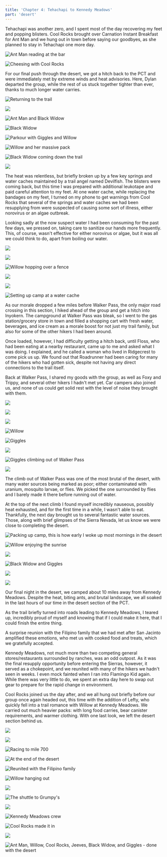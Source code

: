 ```yaml
---
title: 'Chapter 4: Tehachapi to Kennedy Meadows'
part: 'desert'
---
```


<script lang="ts">
import Images from '$lib/components/Images.svelte';
</script>

Tehachapi was another zero, and I spent most of the day recovering my feet and popping blisters. Cool Rocks brought over
Carnation Instant Breakfast for Ant Man and we hung out in town before saying our goodbyes, as she planned to stay in
Tehachapi one more day.

![Ant Man reading at the bar](https://cdn.jeeveshikedthepct.com/images/7fd00dd7-9ba2-401e-dc45-b3008fdce100.jpeg)

![Cheesing with Cool Rocks](https://cdn.jeeveshikedthepct.com/images/83d3bf06-ccd8-4eda-6d35-e147f1888600.jpeg)

For our final push through the desert, we got a hitch back to the PCT and were immediately met by extreme winds and heat
advisories. Here, Dylan departed the group, while the rest of us stuck together tighter than ever, thanks to much longer
water carries.

![Returning to the trail](https://cdn.jeeveshikedthepct.com/images/6c5af36b-4214-4789-4efe-7e41fba8a700.jpeg)

![](https://cdn.jeeveshikedthepct.com/images/3ac1ec82-9f71-4d1c-405d-7d1c5a5a1600.jpeg)

![Ant Man and Black Widow](https://cdn.jeeveshikedthepct.com/images/afaeaff6-8cfb-4fa1-0a31-2dad98baf800.jpeg)

![Black Widow](https://cdn.jeeveshikedthepct.com/images/6bc7aaad-7b33-46cf-2261-aba853adc700.jpeg)

![Parkour with Giggles and Willow](https://cdn.jeeveshikedthepct.com/images/7d8c5e98-0401-40c0-1017-89fb73ad3500.jpeg)

![Willow and her massive pack](https://cdn.jeeveshikedthepct.com/images/3ee6c585-55c0-4e2e-feff-93297d598000.jpeg)

![Black Widow coming down the trail](https://cdn.jeeveshikedthepct.com/images/6fe60055-4c5f-4ea0-d88d-72ee2503b800.jpeg)

![](https://cdn.jeeveshikedthepct.com/images/a788e02e-975a-40c8-f44c-6ec6f46ae800.jpeg)

The heat was relentless, but briefly broken up by a few key springs and water caches maintained by a trail angel named
Devilfish. The blisters were coming back, but this time I was prepared with additional leukotape and paid careful attention
to my feet. At one water cache, while replacing the bandages on my feet, I turned on my phone to get warnings from Cool
Rocks that several of the springs and water caches we had been resupplying from were suspected of causing some sort of
illness, either norovirus or an algae outbreak.

Looking sadly at the now suspect water I had been consuming for the past few days, we pressed on, taking care to
sanitize our hands more frequently. This, of course, wasn't effective for either norovirus or algae, but it was all we
could think to do, apart from boiling our water.

![](https://cdn.jeeveshikedthepct.com/images/302db0df-c986-48fc-07f0-db7a743e7100.jpeg)

![](https://cdn.jeeveshikedthepct.com/images/bd1ff2b0-64d2-42ea-61b7-d30bf145f200.jpeg)

![Willow hopping over a fence](https://cdn.jeeveshikedthepct.com/images/54a3468b-9916-4ec3-4d9f-afb5f3381c00.jpeg)

![](https://cdn.jeeveshikedthepct.com/images/b33dc8dd-b3b0-4164-43ca-49e096f99900.jpeg)

![](https://cdn.jeeveshikedthepct.com/images/a4416d9d-260c-4f9a-be75-5e5f4510f200.jpeg)

![Setting up camp at a water cache](https://cdn.jeeveshikedthepct.com/images/7302bb4f-f84c-4f58-0424-efdfb4a03d00.jpeg)

As our morale dropped a few miles before Walker Pass, the only major road crossing in this section, I hiked ahead of the
group and get a hitch into Inyokern. The campground at Walker Pass was bleak, so I went to the gas station/grocery store
in town and filled a shopping cart with fresh water, beverages, and ice cream as a morale boost for not just my trail
family, but also for some of the other hikers I had been around.

Once loaded, however, I had difficulty getting a hitch back, until Floss, who had been eating at a nearby restaurant,
came up to me and asked what I was doing. I explained, and he called a woman who lived in Ridgecrest to come pick us up.
We found out that Roadrunner had been caring for many of the hikers who had gotten sick, despite not having any direct
connections to the trail itself.

Back at Walker Pass, I shared my goods with the group, as well as Foxy and Trippy, and several other hikers I hadn't met
yet. Car campers also joined us, and none of us could get solid rest with the level of noise they brought with them.

![](https://cdn.jeeveshikedthepct.com/images/4849b524-5f54-48cc-28d1-5ac3fa5e4600.jpeg)

![](https://cdn.jeeveshikedthepct.com/images/02a6f398-45ea-446a-ca9c-d7a3687ff500.jpeg)

![](https://cdn.jeeveshikedthepct.com/images/7cb371d0-4745-49c6-ad19-b110a6701500.jpeg)

![Willow](https://cdn.jeeveshikedthepct.com/images/6c402380-8a02-4cc8-fea1-2bf5cd235600.jpeg)

![Giggles](https://cdn.jeeveshikedthepct.com/images/e7e4e02a-f5f2-4f17-19ad-12ec40093600.jpeg)

![](https://cdn.jeeveshikedthepct.com/images/cbc10c88-1273-430d-a13b-2c5ba6d50500.jpeg)

![Giggles climbing out of Walker Pass](https://cdn.jeeveshikedthepct.com/images/09a6b066-686d-49f6-b96c-e3eee5174500.jpeg)

![](https://cdn.jeeveshikedthepct.com/images/b07c9afd-8e63-46e9-e199-a32cb285dc00.jpeg)

The climb out of Walker Pass was one of the most brutal of the desert, with many water sources being marked as poor;
either contaminated with uranium, mosquito larvae, or flies. We picked the one surrounded by flies and I barely made it
there before running out of water.

At the top of the next climb I found myself incredibly nauseous, possibly heat exhausted, and for the first time in a
while, I wasn't able to eat. Thankfully, the next day brought us to several fantastic water sources. Those, along with
brief glimpses of the Sierra Nevada, let us know we were close to completing the desert.

![Packing up camp, this is how early I woke up most mornings in the desert](https://cdn.jeeveshikedthepct.com/images/c50cc177-343d-4d13-a3d3-c42ac9ace100.jpeg)

![Willow enjoying the sunrise](https://cdn.jeeveshikedthepct.com/images/ba6259d4-4a60-4196-eeaf-92acc75cd100.jpeg)

![](https://cdn.jeeveshikedthepct.com/images/d52ca189-8794-4001-f8c7-0833db0d9c00.jpeg)

![Black Widow and Giggles](https://cdn.jeeveshikedthepct.com/images/1e79704a-95c8-4274-6743-5dc611d69d00.jpeg)

![](https://cdn.jeeveshikedthepct.com/images/145ecd4e-a64e-4a5a-e8f8-785897083500.jpeg)

![](https://cdn.jeeveshikedthepct.com/images/d1836911-a711-49ed-51a7-32724a7a6300.jpeg)

Our final night in the desert, we camped about 10 miles away from Kennedy Meadows. Despite the heat, biting ants, and
brutal landscape, we all soaked in the last hours of our time in the desert section of the PCT.

As the trail briefly turned into roads leading to Kennedy Meadows, I teared up, incredibly proud of myself and knowing
that if I could make it here, that I could finish the entire thing.

A surprise reunion with the Filipino family that we had met after San Jacinto amplified these emotions, who met us with
cooked food and treats, which we gratefully accepted.

Kennedy Meadows, not much more than two competing general stores/restaurants surrounded by ranches, was an odd outpost.
As it was the final resupply opportunity before entering the Sierras, however, it served as a chokepoint, and we
reunited with many of the hikers we hadn't seen in weeks. I even mock fainted when I ran into Flamingo Kid again. While
there was very little to do, we spent an extra day here to swap out gear to prepare for the rapid change in environment.

Cool Rocks joined us the day after, and we all hung out briefly before our group once again headed out, this time with
the addition of Lefty, who quickly fell into a trail romance with Willow at Kennedy Meadows. We carried out much heavier
packs: with long food carries, bear canister requirements, and warmer clothing. With one last look, we left the desert
section behind us.

![](https://cdn.jeeveshikedthepct.com/images/8cf18dd0-75ae-4405-4586-a0cf0bc88b00.jpeg)

![](https://cdn.jeeveshikedthepct.com/images/0d0e2fc4-d298-4e7c-3a66-05fcc8e01b00.jpeg)

![Racing to mile 700](https://cdn.jeeveshikedthepct.com/images/dd237ea3-156b-48fb-3739-ebb790726000.jpeg)

![At the end of the desert](https://cdn.jeeveshikedthepct.com/images/6f8bbc79-83f1-4187-3667-f297808db900.jpeg)

![Reunited with the Filipino family](https://cdn.jeeveshikedthepct.com/images/cfa32e50-2dcc-4dcb-92f5-c7152811c100.jpeg)

![Willow hanging out](https://cdn.jeeveshikedthepct.com/images/ce9eae18-40f0-4c13-436d-bb2b78eb1f00.jpeg)

![](https://cdn.jeeveshikedthepct.com/images/4a88c622-fa6b-44ef-2553-ac00df7d2900.jpeg)

![The shuttle to Grumpy's](https://cdn.jeeveshikedthepct.com/images/02c499f6-6e6c-4259-7275-df18fb82ba00.jpeg)

![](https://cdn.jeeveshikedthepct.com/images/f4de57dd-b242-4f16-39a5-be1240f07f00.jpeg)

![Kennedy Meadows crew](https://cdn.jeeveshikedthepct.com/images/0d11b3ab-1eb5-43d2-2915-ea9d871f0900.jpeg)

![Cool Rocks made it in](https://cdn.jeeveshikedthepct.com/images/77a54213-236a-4e8e-0842-b5171454aa00.jpeg)

![](https://cdn.jeeveshikedthepct.com/images/c9975c81-ce76-40d1-f6f8-3847f73bb600.jpeg)

![Ant Man, Willow, Cool Rocks, Jeeves, Black Widow, and Giggles - done with the desert](https://cdn.jeeveshikedthepct.com/images/974347fe-f238-4307-8a4a-946dd4516000.jpeg)
